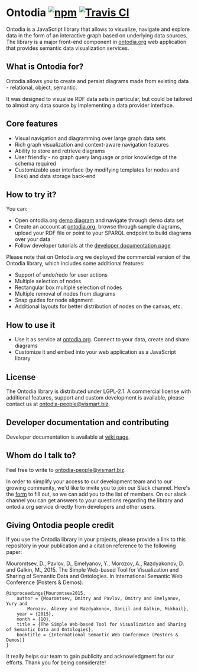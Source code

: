 # Ontodia [![npm](https://img.shields.io/npm/v/ontodia.svg)](https://www.npmjs.com/package/ontodia) [![Travis CI](https://img.shields.io/travis/ontodia-org/ontodia/master.svg)](https://travis-ci.org/ontodia-org/ontodia) #

Ontodia is a JavaScript library that allows to visualize, navigate and explore data in the form of an interactive graph based on underlying data sources. The library is a major front-end component in <a href="http://ontodia.org">ontodia.org</a> web application that provides semantic data visualization services.

## What is Ontodia for?

Ontodia allows you to create and persist diagrams made from existing data - relational, object, semantic.

It was designed to visualize RDF data sets in particular, but could be tailored to almost any data source by implementing a data provider interface.  

## Core features

- Visual navigation and diagramming over large graph data sets
- Rich graph visualization and context-aware navigation features 
- Ability to store and retrieve diagrams
- User friendly - no graph query language or prior knowledge of the schema required
- Customizable user interface (by modifying templates for nodes and links) and data storage back-end

## How to try it?

You can: 

- Open ontodia.org [demo diagram](http://app.ontodia.org/diagram?sharedDiagram=3vi9gi6akh9agrs9a7k7i14huo) and navigate through demo data set
- Create an account at [ontodia.org](http://app.ontodia.org/register), browse through sample diagrams, upload your RDF file or point to your SPARQL endpoint to build diagrams over your data
- Follow developer tutorials at the [developer documentation page](https://github.com/ontodia-org/ontodia/wiki)

Please note that on Ontodia.org we deployed the commercial version of the Ontodia library, which includes some additional features:

- Support of undo/redo for user actions
- Multiple selection of nodes
- Rectangular box multiple selection of nodes
- Multiple removal of nodes from diagrams
- Snap guides for node alignment
- Additional layouts for better distribution of nodes on the canvas, etc.

## How to use it

- Use it as service at [ontodia.org](http://ontodia.org). Connect to your data, create and share diagrams
- Customize it and embed into your web application as a JavaScript library

## License

The Ontodia library is distributed under LGPL-2.1. A commercial license with additional features, support and custom development is available, please contact us at [ontodia-people@vismart.biz](ontodia-people@vismart.biz).   


## Developer documentation and contributing

Developer documentation is available at [wiki page](https://github.com/ontodia-org/ontodia/wiki).

## Whom do I talk to? ##

Feel free to write to [ontodia-people@vismart.biz](mailto:ontodia-people@vismart.biz).

In order to simplify your access to our development team and to our growing community, we'd like to invite you to join our Slack channel. Here's the [form](https://goo.gl/forms/mfKFRRNU9ToHxGGM2) to fill out, so we can add you to the list of members. On our slack channel you can get answers to your questions regarding the library and ontodia.org service directly from developers and other users.

## Giving Ontodia people credit

If you use the Ontodia library in your projects, please provide a link to this repository in your publication and a citation reference to the following paper: 

Mouromtsev, D., Pavlov, D., Emelyanov, Y., Morozov, A., Razdyakonov, D. and Galkin, M., 2015. The Simple Web-based Tool for Visualization and Sharing of Semantic Data and Ontologies. In International Semantic Web Conference (Posters & Demos).

```
@inproceedings{Mouromtsev2015,
    author = {Mouromtsev, Dmitry and Pavlov, Dmitry and Emelyanov, Yury and
        Morozov, Alexey and Razdyakonov, Daniil and Galkin, Mikhail},
    year = {2015},
    month = {10},
    title = {The Simple Web-based Tool for Visualization and Sharing of Semantic Data and Ontologies},
    booktitle = {International Semantic Web Conference (Posters & Demos)}
}
```

It really helps our team to gain publicity and acknowledgment for our efforts.
Thank you for being considerate!
